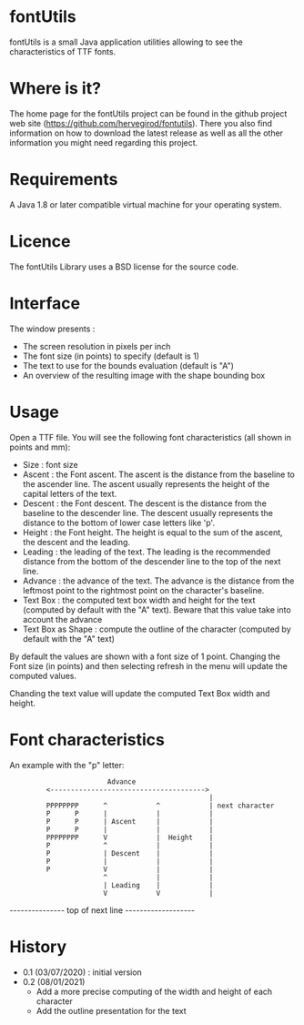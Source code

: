 # fontUtils
fontUtils is a small Java application utilities allowing to see the characteristics of TTF fonts.

# Where is it?
The home page for the fontUtils project can be found in the github project web site (https://github.com/hervegirod/fontutils).
There you also find information on how to download the latest release as well as all the other information you might need regarding
this project.

# Requirements
A Java 1.8 or later compatible virtual machine for your operating system.

# Licence
The fontUtils Library uses a BSD license for the source code.

# Interface
  The window presents :
  - The screen resolution in pixels per inch
  - The font size (in points) to specify (default is 1)
  - The text to use for the bounds evaluation (default is "A")
  - An overview of the resulting image with the shape bounding box

# Usage
  Open a TTF file. You will see the following font characteristics (all shown in points and mm):
  - Size : font size
  - Ascent : the Font ascent. The ascent is the distance from the baseline to the ascender line. 
    The ascent usually represents the height of the capital letters of the text. 
  - Descent : the Font descent. The descent is the distance from the baseline to the descender line. 
    The descent usually represents the distance to the bottom of lower case letters like 'p'.
  - Height : the Font height. The height is equal to the sum of the ascent, the descent and the leading.
  - Leading : the leading of the text. 
    The leading is the recommended distance from the bottom of the descender line to the top of the next line.
  - Advance : the advance of the text. 
    The advance is the distance from the leftmost point to the rightmost point on the character's baseline. 
  - Text Box : the computed text box width and height for the text (computed by default with the "A" text). Beware
    that this value take into account the advance
  - Text Box as Shape : compute the outline of the character (computed by default with the "A" text) 

  By default the values are shown with a font size of 1 point. Changing the Font size (in points) and then selecting refresh
  in the menu will update the computed values.

  Chanding the text value will update the computed Text Box width and height.

# Font characteristics
  An example with the "p" letter:

                            Advance
             <--------------------------------------> 
                                                     |
             PPPPPPPP      ^            ^            | next character
             P      P      |            |            |
             P      P      | Ascent     |            | 
             P      P      |            |            | 
             PPPPPPPP      V            |  Height    | 
             P             ^            |            | 
             P             | Descent    |            | 
             P             |            |            | 
             P             V            |            | 
                           ^            |            | 
                           | Leading    |            | 
                           V            V            | 
  --------------- top of next line -------------------

# History
- 0.1 (03/07/2020) : initial version
- 0.2 (08/01/2021)
  - Add a more precise computing of the width and height of each character
  - Add the outline presentation for the text


